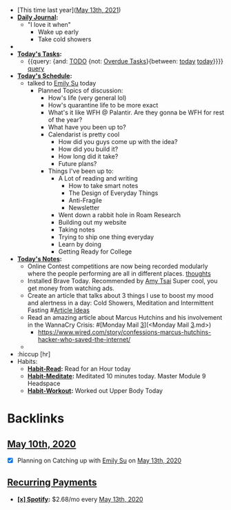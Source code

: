 - [This time last year]([May 13th, 2021](<May 13th, 2021.md>))
- **[Daily Journal](<Daily Journal.md>):**
    - "I love it when"
        - Wake up early
        - Take cold showers
- 
- **[Today's Tasks](<Today's Tasks.md>):**
    - {{query: {and: [TODO](<TODO.md>) {not: [Overdue Tasks](<Overdue Tasks.md>)}{between: [today](<today.md>) [today](<today.md>)}}}} [query](<query.md>)
- **[Today's Schedule](<Today's Schedule.md>):**
    - talked to [Emily Su](<Emily Su.md>) today
        - Planned Topics of discussion:
            - How's life (very general lol)
            - How's quarantine life to be more exact
            - What's it like WFH @ Palantir. Are they gonna be WFH for rest of the year?
            - What have you been up to? 
            - Calendarist is pretty cool
                - How did you guys come up with the idea?
                - How did you build it?
                - How long did it take?
                - Future plans?
            - Things I've been up to:
                - A Lot of reading and writing
                    - How to take smart notes
                    - The Design of Everyday Things
                    - Anti-Fragile
                    - Newsletter
                - Went down a rabbit hole in Roam Research
                - Building out my website
                - Taking notes
                - Trying to ship one thing everyday
                - Learn by doing
                - Getting Ready for College
- **[Today's Notes](<Today's Notes.md>):**
    - Online Contest competitions are now being recorded modularly where the people performing are all in different places. [thoughts](<thoughts.md>)
    - Installed Brave Today. Recommended by [Amy Tsai](<Amy Tsai.md>) Super cool, you get money from watching ads.
    - Create an article that talks about 3 things I use to boost my mood and alertness in a day: Cold Showers, Meditation and Intermittent Fasting #[Article Ideas](<Article Ideas.md>)
    - Read an amazing article about Marcus Hutchins and his involvement in the WannaCry Crisis: #[Monday Mail [3](<3.md>)](<Monday Mail [3](<3.md>).md>)
        - https://www.wired.com/story/confessions-marcus-hutchins-hacker-who-saved-the-internet/
    - 
- :hiccup [hr]
- Habits:
    - **[Habit-Read](<Habit-Read.md>):** Read for an Hour today
    - **[Habit-Meditate](<Habit-Meditate.md>):** Meditated 10 minutes today. Master Module 9 Headspace
    - **[Habit-Workout](<Habit-Workout.md>):** Worked out Upper Body Today

# Backlinks
## [May 10th, 2020](<May 10th, 2020.md>)
- [x] Planning on Catching up with [Emily Su](<Emily Su.md>) on [May 13th, 2020](<May 13th, 2020.md>)

## [Recurring Payments](<Recurring Payments.md>)
- **[[x] Spotify](<[x] Spotify.md>):** $2.68/mo every [May 13th, 2020](<May 13th, 2020.md>)

